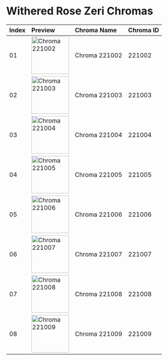 # Withered Rose Zeri Chromas

| Index | Preview | Chroma Name | Chroma ID |
|:---|:---|:---|:---|
| 01 | <img src='https://raw.communitydragon.org/latest/plugins/rcp-be-lol-game-data/global/default/v1/champion-chroma-images/221/221002.png' alt='Chroma 221002' width='100'> | Chroma 221002 | 221002 |
| 02 | <img src='https://raw.communitydragon.org/latest/plugins/rcp-be-lol-game-data/global/default/v1/champion-chroma-images/221/221003.png' alt='Chroma 221003' width='100'> | Chroma 221003 | 221003 |
| 03 | <img src='https://raw.communitydragon.org/latest/plugins/rcp-be-lol-game-data/global/default/v1/champion-chroma-images/221/221004.png' alt='Chroma 221004' width='100'> | Chroma 221004 | 221004 |
| 04 | <img src='https://raw.communitydragon.org/latest/plugins/rcp-be-lol-game-data/global/default/v1/champion-chroma-images/221/221005.png' alt='Chroma 221005' width='100'> | Chroma 221005 | 221005 |
| 05 | <img src='https://raw.communitydragon.org/latest/plugins/rcp-be-lol-game-data/global/default/v1/champion-chroma-images/221/221006.png' alt='Chroma 221006' width='100'> | Chroma 221006 | 221006 |
| 06 | <img src='https://raw.communitydragon.org/latest/plugins/rcp-be-lol-game-data/global/default/v1/champion-chroma-images/221/221007.png' alt='Chroma 221007' width='100'> | Chroma 221007 | 221007 |
| 07 | <img src='https://raw.communitydragon.org/latest/plugins/rcp-be-lol-game-data/global/default/v1/champion-chroma-images/221/221008.png' alt='Chroma 221008' width='100'> | Chroma 221008 | 221008 |
| 08 | <img src='https://raw.communitydragon.org/latest/plugins/rcp-be-lol-game-data/global/default/v1/champion-chroma-images/221/221009.png' alt='Chroma 221009' width='100'> | Chroma 221009 | 221009 |
